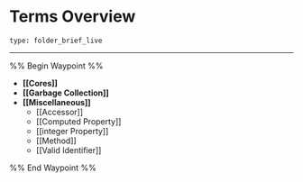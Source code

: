 # Terms Overview
 
```ccard
type: folder_brief_live
```
 
---

%% Begin Waypoint %%
- **[[Cores]]**
- **[[Garbage Collection]]**
- **[[Miscellaneous]]**
	- [[Accessor]]
	- [[Computed Property]]
	- [[integer Property]]
	- [[Method]]
	- [[Valid Identifier]]

%% End Waypoint %%